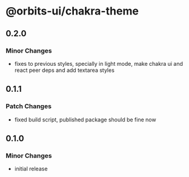 # @orbits-ui/chakra-theme

## 0.2.0

### Minor Changes

- fixes to previous styles, specially in light mode, make chakra ui and react peer deps and add textarea styles

## 0.1.1

### Patch Changes

- fixed build script, published package should be fine now

## 0.1.0

### Minor Changes

- initial release

